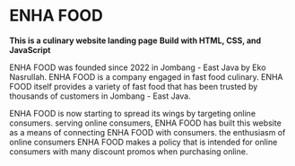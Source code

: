 # ENHA FOOD

**This is a culinary website landing page**
**Build with HTML, CSS, and JavaScript**

ENHA FOOD was founded since 2022 in Jombang - East Java by Eko Nasrullah. ENHA FOOD is a company engaged in fast food culinary. ENHA FOOD itself provides a variety of fast food that has been trusted by thousands of customers in Jombang - East Java.

ENHA FOOD is now starting to spread its wings by targeting online consumers. serving online consumers, ENHA FOOD has built this website as a means of connecting ENHA FOOD with consumers. the enthusiasm of online consumers ENHA FOOD makes a policy that is intended for online consumers with many discount promos when purchasing online.
